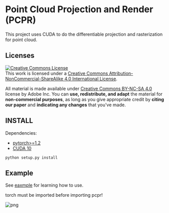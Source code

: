 # Point Cloud Projection and Render (PCPR)

This project uses CUDA to do the differentiable projection and rasterization for point cloud.

## Licenses

<a rel="license" href="http://creativecommons.org/licenses/by-nc-sa/4.0/"><img alt="Creative Commons License" style="border-width:0" src="https://i.creativecommons.org/l/by-nc-sa/4.0/80x15.png" /></a><br />This work is licensed under a <a rel="license" href="http://creativecommons.org/licenses/by-nc-sa/4.0/">Creative Commons Attribution-NonCommercial-ShareAlike 4.0 International License</a>.

All material is made available under [Creative Commons BY-NC-SA 4.0](https://creativecommons.org/licenses/by-nc-sa/4.0/legalcode) license by Adobe Inc. You can **use, redistribute, and adapt** the material for **non-commercial purposes**, as long as you give appropriate credit by **citing our paper** and **indicating any changes** that you've made.


## INSTALL

Dependencies:
- [pytorch>=1.2](https://pytorch.org/)
- [CUDA 10](https://developer.nvidia.com/cuda-zone)

``` python setup.py install ```

## Example

See [eaxmple](./example/README.md) for learning how to use.

torch must be imported before importing pcpr!

![png](example/output_9_1.png)